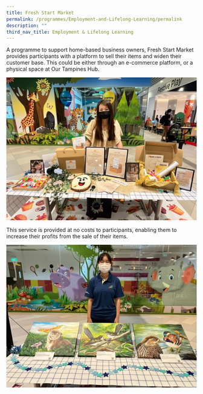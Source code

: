 ```yaml
---
title: Fresh Start Market
permalink: /programmes/Employment-and-Lifelong-Learning/permalink
description: ""
third_nav_title: Employment & Lifelong Learning
---
```

A programme to support home-based business owners, Fresh Start Market provides participants with a platform to sell their items and widen their customer base. This could be either through an e-commerce platform, or a physical space at Our Tampines Hub.

![](/images/Programmes/Fresh%20Start%20Market%20(1).jpg)

This service is provided at no costs to participants, enabling them to increase their profits from the sale of their items.

![](/images/Programmes/Fresh%20Start%20Market%20(6).jpg)